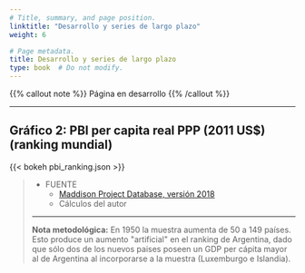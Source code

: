 ```yaml
---
# Title, summary, and page position.
linktitle: "Desarrollo y series de largo plazo"
weight: 6

# Page metadata.
title: Desarrollo y series de largo plazo
type: book  # Do not modify.
---
```


{{% callout note %}}
Página en desarrollo
{{% /callout %}}

---

## Gráfico 2: PBI per capita real PPP (2011 US$) (ranking mundial)

{{< bokeh pbi_ranking.json >}}

> * FUENTE 
>   * [Maddison Project Database, versión 2018](https://www.rug.nl/ggdc/historicaldevelopment/maddison/releases/maddison-project-database-2018?lang=en)
>   * Cálculos del autor
> ---
> **Nota metodológica:** En 1950 la muestra aumenta de 50 a 149 países. Esto produce un aumento "artificial" en el ranking de Argentina, dado que sólo dos de los nuevos paises poseen un GDP per cápita mayor al de Argentina al incorporarse a la muestra (Luxemburgo e Islandia). 